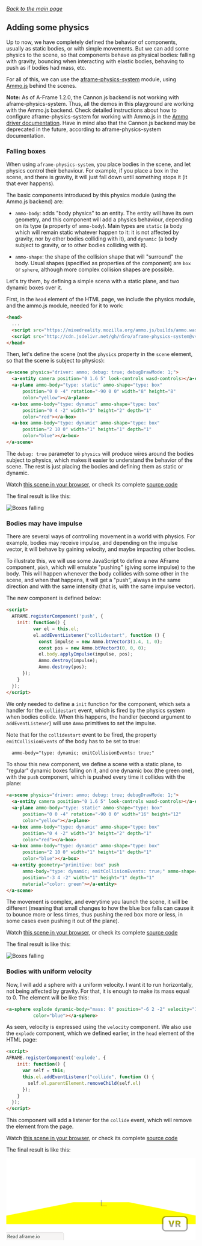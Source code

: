 
*[Back to the main page](../README.md)*

## Adding some physics

Up to now, we have completely defined the behavior of components,
usually as static bodies, or with simple movements.
But we can add some physics to the scene, so that components behave as
physical bodies: falling with gravity, bouncing when interacting with elastic bodies,
behaving to push as if bodies had mass, etc.

For all of this, we can use the [aframe-physics-system](https://github.com/donmccurdy/aframe-physics-system/)
module, using [Ammo.js](https://github.com/kripken/ammo.js/) behind the scenes.

**Note:** As of A-Frame 1.2.0, the Cannon.js backend is not working with aframe-physics-system.
Thus, all the demos in this playground are working with the Ammo.js backend.
Check detailed instructions
about how to configure aframe-physics-system for working with Ammo.js in the
[Ammo driver documentation](https://github.com/n5ro/aframe-physics-system/blob/master/AmmoDriver.md#basics). Have in mind also that the Cannon.js backend may be deprecated in
the future, according to aframe-physics-system documentation.

### Falling boxes

When using `aframe-physics-system`, you place bodies in the scene,
and let physics control their behaviour.
For example, if you place a box in the scene, and there is gravity,
it will just fall down until something stops it (it that ever happens).

The basic components introduced by this physics module (using the Ammo.js backend) are:

* `ammo-body`: adds "body physics" to an entity. The entity will have its
  own geometry, and this component will add a physics behaviour, depending
  on its type (a property of `ammo-body`). Main types are `static`
  (a body which will remain static whatever happen to it:
  it is not affected by gravity, nor by other bodies colliding with it),
  and `dynamic` (a body subject to gravity, or to other bodies
  colliding with it).

* `ammo-shape`: the shape of the collision shape that will "surround"
  the body. Usual shapes (specified as properties of the component) are
  `box` or `sphere`, although more complex collision shapes are possible.

Let's try them, by defining a simple scena with a static plane,
and two dynamic boxes over it.

First, in the `head` element of the HTML page, we include the physics module,
and the ammo.js module, needed for it to work:

```html
<head>
  ...
  <script src="https://mixedreality.mozilla.org/ammo.js/builds/ammo.wasm.js"></script>
  <script src="http://cdn.jsdelivr.net/gh/n5ro/aframe-physics-system@v4.0.1/dist/aframe-physics-system.min.js"></script>
</head>
```

Then, let's define the scene (not the `physics` property in the `scene` element,
so that the scene is subject to physics):

```html
<a-scene physics="driver: ammo; debug: true; debugDrawMode: 1;">
  <a-entity camera position="0 1.6 5" look-controls wasd-controls></a-entity>
  <a-plane ammo-body="type: static" ammo-shape="type: box"
      position="0 0 -4" rotation="-90 0 0" width="8" height="8"
      color="yellow"></a-plane>
  <a-box ammo-body="type: dynamic" ammo-shape="type: box"
      position="0 4 -2" width="3" height="2" depth="1"
      color="red"></a-box>
  <a-box ammo-body="type: dynamic" ammo-shape="type: box"
      position="2 10 0" width="1" height="1" depth="1"
      color="blue"></a-box>
</a-scene>
```

The `debug: true` parameter to `physics` will produce wires around the bodies
subject to physics, which makes it easier to understand the behavior of the scene.
The rest is just placing the bodies and defining them as static or dynamic.

Watch [this scene in your browser](fall.html),
or check its complete [source code](https://github.com/jgbarah/aframe-playground/blob/master/physics-01/fall.html)

The final result is like this:

![Boxes falling](aframe-falling.gif)

### Bodies may have impulse

There are several ways of controlling movement in a world with physics.
For example, bodies may receive impulse, and depending on the impulse vector,
it will behave by gaining velocity, and maybe impacting other bodies.

To illustrate this, we will use some JavaScript to define a new AFrame component,
`pùsh`, which will emulate "pushing" (giving some impulse) to the body.
This will happen whenever the body collides with some other in the scene,
and when that happens, it will get a "push", always in the same direction and
with the same intensity (that is, with the same impulse vector).

The new component is defined below:

```html
<script>
  AFRAME.registerComponent('push', {
    init: function() {
          var el = this.el;
          el.addEventListener("collidestart", function () {
            const impulse = new Ammo.btVector3(1.4, 1, 0);
            const pos = new Ammo.btVector3(0, 0, 0);
            el.body.applyImpulse(impulse, pos);
            Ammo.destroy(impulse);
            Ammo.destroy(pos);
      });
    }
  });
</script>
```

We only needed to define a `init` function for the component,
which sets a handler for the `collidestart` event, which is fired by the 
physics system when bodies collide.
When this happens, the handler (second argument to `addEventListener`)
will use `Ammo` primitives to set the impulse.

Note that for the `collidestart` event to be fired,
the property `emitCollisionEvents` of the body has to be set to true:

```html
  ammo-body="type: dynamic; emitCollisionEvents: true;"
```

To show this new component, we define a scene with a static plane,
to "regular" dynamic boxes falling on it, and one dynamic box
(the green one), with the `push` component, which is pushed
every time it collides with the plane:

```html
<a-scene physics="driver: ammo; debug: true; debugDrawMode: 1;">
  <a-entity camera position="0 1.6 5" look-controls wasd-controls></a-entity>
  <a-plane ammo-body="type: static" ammo-shape="type: box"
      position="0 0 -4" rotation="-90 0 0" width="16" height="12"
      color="yellow"></a-plane>
  <a-box ammo-body="type: dynamic" ammo-shape="type: box"
      position="0 4 -2" width="3" height="2" depth="1"
      color="red"></a-box>
  <a-box ammo-body="type: dynamic" ammo-shape="type: box"
      position="2 10 0" width="1" height="1" depth="1"
      color="blue"></a-box>
  <a-entity geometry="primitive: box" push
      ammo-body="type: dynamic; emitCollisionEvents: true;" ammo-shape="type: box"
      position="-3 4 -2" width="1" height="1" depth="1"
      material="color: green"></a-entity>
</a-scene>
```

The movement is complex, and everytime you launch the scene, it
will be different (meaning that small changes to how the blue box falls
can cause it to bounce more or less times, thus pushing the red box
more or less, in some cases even pushing it out of the plane).

Watch [this scene in your browser](impulse.html),
or check its complete [source code](https://github.com/jgbarah/aframe-playground/blob/master/physics-01/impulse.html)

The final result is like this:

![Boxes falling](aframe-impulse.gif)

### Bodies with uniform velocity

Now, I will add a sphere with a uniform velocity.
I want it to run horizontally, not being affected by gravity.
For that, it is enough to make its mass equal to 0.
The element will be like this:

```html
<a-sphere explode dynamic-body="mass: 0" position="-6 2 -2" velocity="1 0 0" radius="1"
          color="blue"></a-sphere>
```

As seen, velocity is expressed using the `velocity` component.
We also use the `explode` component, which we defined earlier,
in the `head` element of the HTML page:

```html
<script>
AFRAME.registerComponent('explode', {
    init: function() {
      var self = this;
      this.el.addEventListener("collide", function () {
        self.el.parentElement.removeChild(self.el)
      });
    }
  });
</script>
```

This component will add a listener for the `collide` event,
which will remove the element from the page.

Watch [this scene in your browser](velocity.html),
or check its complete [source code](https://github.com/jgbarah/aframe-playground/blob/master/physics-01/velocity.html)

The final result is like this:

![Boxes falling](aframe-velocity.gif)